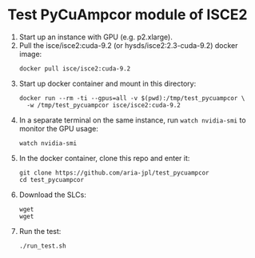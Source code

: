 # Test PyCuAmpcor module of ISCE2
1. Start up an instance with GPU (e.g. p2.xlarge).
1. Pull the isce/isce2:cuda-9.2 (or hysds/isce2:2.3-cuda-9.2) docker image:
   ```
   docker pull isce/isce2:cuda-9.2
   ```
1. Start up docker container and mount in this directory:
   ```
   docker run --rm -ti --gpus=all -v $(pwd):/tmp/test_pycuampcor \
     -w /tmp/test_pycuampcor isce/isce2:cuda-9.2
   ```
1. In a separate terminal on the same instance, run `watch nvidia-smi` to 
   monitor the GPU usage:
   ```
   watch nvidia-smi
   ```
1. In the docker container, clone this repo and enter it:
   ```
   git clone https://github.com/aria-jpl/test_pycuampcor
   cd test_pycuampcor
   ```
1. Download the SLCs:
   ```
   wget 
   wget
   ```
1. Run the test:
   ```
   ./run_test.sh
   ```
